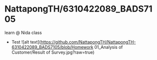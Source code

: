 # NattapongTH/6310422089_BADS7105
 learn @ Nida class

* Test
![alt text](https://github.com/NattapongTH/NattapongTH-6310422089_BADS7105/blob/Homework 01_Analysis of Customer/Result of Survey.jpg?raw=true)